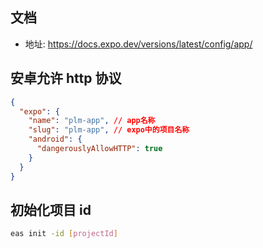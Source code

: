 ## 文档

- 地址: https://docs.expo.dev/versions/latest/config/app/

## 安卓允许 http 协议

```json
{
  "expo": {
    "name": "plm-app", // app名称
    "slug": "plm-app", // expo中的项目名称
    "android": {
      "dangerouslyAllowHTTP": true
    }
  }
}
```

## 初始化项目 id

```sh
eas init -id [projectId]
```
